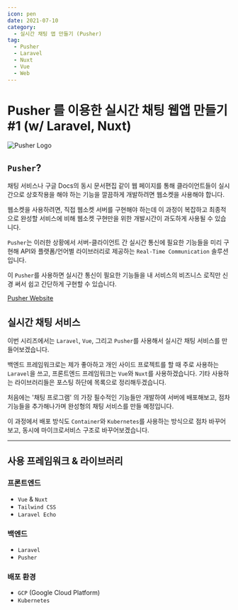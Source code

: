 ```yaml
---
icon: pen
date: 2021-07-10
category:
  - 실시간 채팅 앱 만들기 (Pusher)
tag:
  - Pusher
  - Laravel
  - Nuxt
  - Vue
  - Web
---
```


# Pusher 를 이용한 실시간 채팅 웹앱 만들기 #1 (w/ Laravel, Nuxt)

![Pusher Logo](https://images.velog.io/images/bdu00chch/post/1931db79-06f1-41c0-a400-c63ead2bcfbc/PUSHER.png)

## `Pusher`?

채팅 서비스나 구글 Docs의 동시 문서편집 같이 웹 페이지를 통해 클라이언트들이 실시간으로 상호작용을 해야 하는 기능을 깔끔하게 개발하려면 웹소켓을 사용해야 합니다.

웹소켓을 사용하려면, 직접 웹소켓 서버를 구현해야 하는데 이 과정이 복잡하고 최종적으로 완성할 서비스에 비해 웹소켓 구현만을 위한 개발시간이 과도하게 사용될 수 있습니다.

`Pusher`는 이러한 상황에서 서버-클라이언트 간 실시간 통신에 필요한 기능들을 미리 구현해 API와 플랫폼/언어별 라이브러리로 제공하는 `Real-Time Communication` 솔루션입니다.

이 `Pusher`를 사용하면 실시간 통신이 필요한 기능들을 내 서비스의 비즈니스 로직만 신경 써서 쉽고 간단하게 구현할 수 있습니다.

[Pusher Website](https://pusher.com/channels)


## 실시간 채팅 서비스
이번 시리즈에서는 `Laravel`, `Vue`, 그리고 `Pusher`를 사용해서 실시간 채팅 서비스를 만들어보겠습니다.

백엔드 프레임워크로는 제가 좋아하고 개인 사이드 프로젝트를 할 때 주로 사용하는 `Laravel`을 쓰고, 프론트엔드 프레임워크는 `Vue`와 `Nuxt`를 사용하겠습니다. 기타 사용하는 라이브러리들은 포스팅 하단에 목록으로 정리해두겠습니다.

처음에는 '채팅 프로그램' 의 가장 필수적인 기능들만 개발하여 서버에 배포해보고, 점차 기능들을 추가해나가며 완성형의 채팅 서비스를 만들 예정입니다.

이 과정에서 배포 방식도 `Container`와 `Kubernetes`를 사용하는 방식으로 점차 바꾸어보고, 동시에 마이크로서비스 구조로 바꾸어보겠습니다.

---

## 사용 프레임워크 & 라이브러리

### 프론트엔드

- `Vue` & `Nuxt`
- `Tailwind CSS`
- `Laravel Echo`

### 백엔드

- `Laravel`
- `Pusher`

### 배포 환경

- `GCP` (Google Cloud Platform)
- `Kubernetes`

